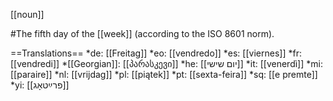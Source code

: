 [[noun]]

#The fifth day of the [[week]] (according to the ISO 8601 norm).

==Translations==
*de: [[Freitag]]
*eo: [[vendredo]]
*es: [[viernes]]
*fr: [[vendredi]]
*[[Georgian]]: [[პარასკევი]]
*he: [[יום שישי]]
*it: [[venerdì]]
*mi: [[paraire]]
*nl: [[vrijdag]]
*pl: [[piątek]]
*pt: [[sexta-feira]]
*sq: [[e premte]]
*yi: [[פרײַטאָג]]